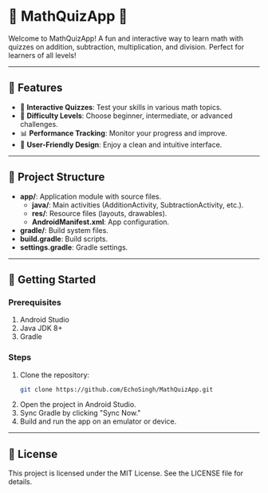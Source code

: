 
# 📱 MathQuizApp 🧮  

Welcome to MathQuizApp! A fun and interactive way to learn math with quizzes on addition, subtraction, multiplication, and division. Perfect for learners of all levels!

---

## 🌟 Features  
- 🧠 **Interactive Quizzes**: Test your skills in various math topics.  
- 🎯 **Difficulty Levels**: Choose beginner, intermediate, or advanced challenges.  
- 📊 **Performance Tracking**: Monitor your progress and improve.  
- 🎨 **User-Friendly Design**: Enjoy a clean and intuitive interface.  

---

## 📂 Project Structure  
- **app/**: Application module with source files.  
  - **java/**: Main activities (AdditionActivity, SubtractionActivity, etc.).  
  - **res/**: Resource files (layouts, drawables).  
  - **AndroidManifest.xml**: App configuration.  
- **gradle/**: Build system files.  
- **build.gradle**: Build scripts.  
- **settings.gradle**: Gradle settings.  

---

## 🚀 Getting Started  
### Prerequisites  
1. Android Studio  
2. Java JDK 8+  
3. Gradle  

### Steps  
1. Clone the repository:  
   ```bash  
   git clone https://github.com/EchoSingh/MathQuizApp.git  
   ```  
2. Open the project in Android Studio.  
3. Sync Gradle by clicking "Sync Now."  
4. Build and run the app on an emulator or device.   

---

## 📜 License  
This project is licensed under the MIT License. See the LICENSE file for details.
